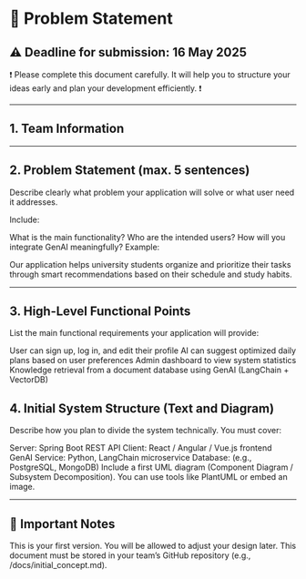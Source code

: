 # 📝 Problem Statement
## ⚠️ Deadline for submission: 16 May 2025
❗️ Please complete this document carefully. It will help you to structure your ideas early and plan your development efficiently. ❗️

---

## 1. Team Information

---

## 2. Problem Statement (max. 5 sentences)
Describe clearly what problem your application will solve or what user need it addresses.

Include:

What is the main functionality?
Who are the intended users?
How will you integrate GenAI meaningfully?
Example:

Our application helps university students organize and prioritize their tasks through smart recommendations based on their schedule and study habits.

---

## 3. High-Level Functional Points
List the main functional requirements your application will provide:

User can sign up, log in, and edit their profile
AI can suggest optimized daily plans based on user preferences
Admin dashboard to view system statistics
Knowledge retrieval from a document database using GenAI (LangChain + VectorDB)
## 4. Initial System Structure (Text and Diagram)
Describe how you plan to divide the system technically. You must cover:

Server: Spring Boot REST API
Client: React / Angular / Vue.js frontend
GenAI Service: Python, LangChain microservice
Database: (e.g., PostgreSQL, MongoDB)
Include a first UML diagram (Component Diagram / Subsystem Decomposition). You can use tools like PlantUML or embed an image.

---

## 📅 Important Notes
This is your first version. You will be allowed to adjust your design later.
This document must be stored in your team’s GitHub repository (e.g., /docs/initial_concept.md).
